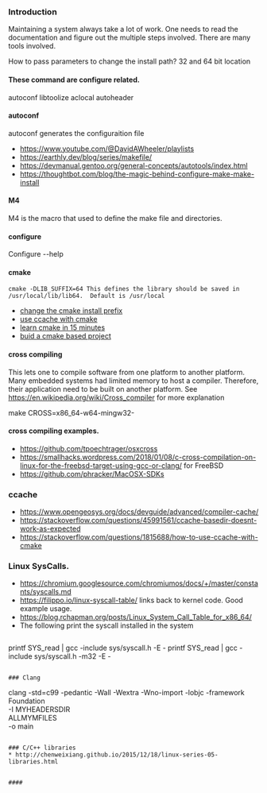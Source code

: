 ### Introduction

Maintaining a system always take a lot of work.  One needs to read the documentation and figure out the multiple steps involved.  There are many tools involved.

How to pass parameters to change the install path?
32 and 64 bit location


#### These command are configure related.
autoconf
libtoolize
aclocal
autoheader

#### autoconf
autoconf generates the configuraition file

* https://www.youtube.com/@DavidAWheeler/playlists
* https://earthly.dev/blog/series/makefile/
* https://devmanual.gentoo.org/general-concepts/autotools/index.html
* https://thoughtbot.com/blog/the-magic-behind-configure-make-make-install


#### M4
M4 is the macro that used to define the make file and directories.


#### configure
Configure --help

#### cmake
```
cmake -DLIB_SUFFIX=64 This defines the library should be saved in /usr/local/lib/lib64.  Default is /usr/local
```
* [change the cmake install prefix](https://stackoverflow.com/questions/6241922/how-to-use-cmake-install-prefix )
* [use ccache with cmake](https://stackoverflow.com/questions/1815688/how-to-use-ccache-with-cmake?rq=1)
* [learn cmake in 15 minutes](https://preshing.com/20170522/learn-cmakes-scripting-language-in-15-minutes/)
* [buid a cmake based project](https://preshing.com/20170511/how-to-build-a-cmake-based-project/)

#### cross compiling
This lets one to compile software from one platform to another platform.
Many embedded systems had limited memory to host a compiler.  Therefore, their application need to be built on another platform.
See https://en.wikipedia.org/wiki/Cross_compiler for more explanation

make CROSS=x86_64-w64-mingw32-

#### cross compiling examples.
* https://github.com/tpoechtrager/osxcross
* https://smallhacks.wordpress.com/2018/01/08/c-cross-compilation-on-linux-for-the-freebsd-target-using-gcc-or-clang/ for FreeBSD
* https://github.com/phracker/MacOSX-SDKs

### ccache
* https://www.opengeosys.org/docs/devguide/advanced/compiler-cache/
* https://stackoverflow.com/questions/45991561/ccache-basedir-doesnt-work-as-expected
* https://stackoverflow.com/questions/1815688/how-to-use-ccache-with-cmake

### Linux SysCalls.

* https://chromium.googlesource.com/chromiumos/docs/+/master/constants/syscalls.md
* https://filippo.io/linux-syscall-table/ links back to kernel code. Good example usage.
* https://blog.rchapman.org/posts/Linux_System_Call_Table_for_x86_64/
* The following print the syscall installed in the system
  ```
printf SYS_read | gcc -include sys/syscall.h -E -
printf SYS_read | gcc -include sys/syscall.h -m32 -E -
  ```

### Clang
```
clang -std=c99 -pedantic -Wall -Wextra -Wno-import -lobjc -framework Foundation \
 -I MYHEADERSDIR \
 ALLMYMFILES \
 -o main
 ```

### C/C++ libraries
* http://chenweixiang.github.io/2015/12/18/linux-series-05-libraries.html


####
